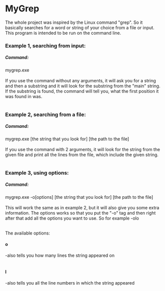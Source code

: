# MyGrep

The whole project was inspired by the Linux command "grep". So it basically searches for a word or string of your choice from a file or input.
This program is intended to be run on the command line. 


<h3>Example 1, searching from input:</h3>

<h5>Command:</h5> 
mygrep.exe
<br>
<br>
If you use the command without any arguments, it will ask you for a string and then a substring and it will look for the 
substring from the "main" string. If the substring is found, the command will tell you, what the first position it was found in 
was. 
<br>
<br>

<h3>Example 2, searching from a file:</h3>

<h5>Command:</h5> 
mygrep.exe [the string that you look for] [the path to the file]
<br>
<br>
If you use the command with 2 arguments, it will look for the string from the given file and print all the lines from the file, which 
include the given string.
<br>
<br>

<h3>Example 3, using options:</h3>

<h5>Command:</h5> 
mygrep.exe -o[options] [the string that you look for] [the path to the file]
<br>
<br>
This will work the same as in example 2, but it will also give you some extra information. The options works so that you put the "-o" tag and then right after that add all the options you want to use. So for example -olo
<br>
<br>

The available options:
<br>
<h4>o</h4>
-also tells you how many lines the string appeared on 
<br>
<br>
<h4>l</h4>
-also tells you all the line numbers in which the string appeared




